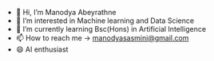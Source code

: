- 👋 Hi, I’m Manodya Abeyrathne
- 👀 I’m interested in Machine learning and Data Science
- 🌱 I’m currently learning Bsc(Hons) in Artificial Intelligence
- 📫 How to reach me -> manodyasasmini@gmail.com
- 😄 AI enthusiast


<!---
mndyabey/mndyabey is a ✨ special ✨ repository because its `README.md` (this file) appears on your GitHub profile.
You can click the Preview link to take a look at your changes.
--->
